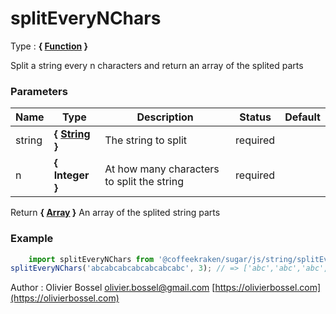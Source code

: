 # splitEveryNChars

<!-- @namespace: sugar.js.string.splitEveryNChars -->

Type : **{ [Function](https://developer.mozilla.org/fr/docs/Web/JavaScript/Reference/Objets_globaux/Function) }**


Split a string every n characters and return an array of the splited parts



### Parameters
Name  |  Type  |  Description  |  Status  |  Default
------------  |  ------------  |  ------------  |  ------------  |  ------------
string  |  **{ [String](https://developer.mozilla.org/fr/docs/Web/JavaScript/Reference/Objets_globaux/String) }**  |  The string to split  |  required  |
n  |  **{ Integer }**  |  At how many characters to split the string  |  required  |

Return **{ [Array](https://developer.mozilla.org/fr/docs/Web/JavaScript/Reference/Objets_globaux/Array) }** An array of the splited string parts

### Example
```js
	import splitEveryNChars from '@coffeekraken/sugar/js/string/splitEveryNChars';
splitEveryNChars('abcabcabcabcabcabcabc', 3); // => ['abc','abc','abc','abc','abc','abc','abc']
```
Author : Olivier Bossel [olivier.bossel@gmail.com](mailto:olivier.bossel@gmail.com) [https://olivierbossel.com](https://olivierbossel.com)